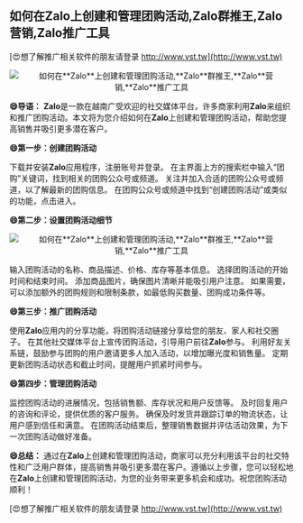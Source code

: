## **如何在**Zalo**上创建和管理团购活动,**Zalo**群推王,**Zalo**营销,**Zalo**推广工具**

[😍想了解推广相关软件的朋友请登录 http://www.vst.tw](http://www.vst.tw)

 <center><img src="https://vst.tw/MP4/tuiguang/png/6.png" alt="如何在**Zalo**上创建和管理团购活动,**Zalo**群推王,**Zalo**营销,**Zalo**推广工具"></center>

**😄导语：**
**Zalo**是一款在越南广受欢迎的社交媒体平台，许多商家利用**Zalo**来组织和推广团购活动。本文将为您介绍如何在**Zalo**上创建和管理团购活动，帮助您提高销售并吸引更多潜在客户。

**😄第一步：创建团购活动**

下载并安装**Zalo**应用程序，注册账号并登录。
在主界面上方的搜索栏中输入“团购”关键词，找到相关的团购公众号或频道。
关注并加入合适的团购公众号或频道，以了解最新的团购信息。
在团购公众号或频道中找到“创建团购活动”或类似的功能，点击进入。

**😄第二步：设置团购活动细节**

 <center><img src="https://vst.tw/MP4/tuiguang/png/5.png" alt="如何在**Zalo**上创建和管理团购活动,**Zalo**群推王,**Zalo**营销,**Zalo**推广工具"></center>

输入团购活动的名称、商品描述、价格、库存等基本信息。
选择团购活动的开始时间和结束时间。
添加商品图片，确保图片清晰并能吸引用户注意。
如果需要，可以添加额外的团购规则和限制条款，如最低购买数量、团购成功条件等。

**😄第三步：推广团购活动**

使用**Zalo**应用内的分享功能，将团购活动链接分享给您的朋友、家人和社交圈子。
在其他社交媒体平台上宣传团购活动，引导用户前往**Zalo**参与。
利用好友关系链，鼓励参与团购的用户邀请更多人加入活动，以增加曝光度和销售量。
定期更新团购活动状态和截止时间，提醒用户抓紧时间参与。

**😄第四步：管理团购活动**

监控团购活动的进展情况，包括销售额、库存状况和用户反馈等。
及时回复用户的咨询和评论，提供优质的客户服务。
确保及时发货并跟踪订单的物流状态，让用户感到信任和满意。
在团购活动结束后，整理销售数据并评估活动效果，为下一次团购活动做好准备。

**😄总结：**
通过在**Zalo**上创建和管理团购活动，商家可以充分利用该平台的社交特性和广泛用户群体，提高销售并吸引更多潜在客户。遵循以上步骤，您可以轻松地在**Zalo**上创建和管理团购活动，为您的业务带来更多机会和成功。祝您团购活动顺利！

[😍想了解推广相关软件的朋友请登录 http://www.vst.tw](http://www.vst.tw)



